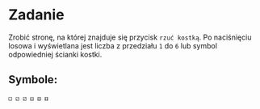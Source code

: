 # Zadanie

Zrobić stronę, na której znajduje się przycisk `rzuć kostką`. Po naciśnięciu losowa i wyświetlana jest liczba z przedziału `1` do `6` lub symbol odpowiedniej ścianki kostki.

## Symbole:

```
⚀ ⚁ ⚂ ⚃ ⚄ ⚅
```
